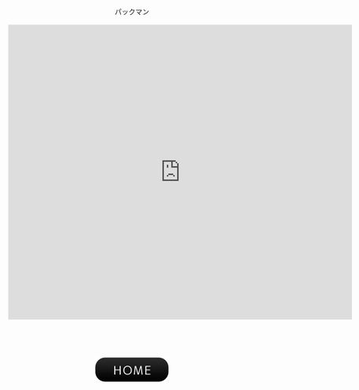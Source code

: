 <center>パックマン<br><br><iframe src="https://yuki-1018.github.io/pacman-1/" width="700" height="600" frameborder="0"></iframe><font face="Arial" size="6"><br><br><a href="javascript:history.back()"><img src="btn01-11.png"></a>
